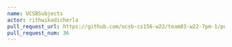 ```yaml
---
name: UCSBSubjects
actor: rithwikadicherla
pull_request_url: https://github.com/ucsb-cs156-w22/team03-w22-7pm-1/pull/36
pull_request_num: 36
---
```

